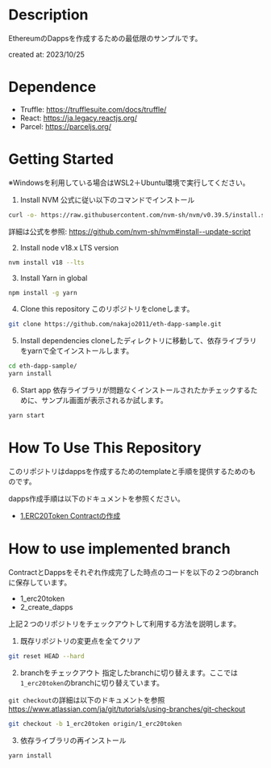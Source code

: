 # Description
EthereumのDappsを作成するための最低限のサンプルです。

created at: 2023/10/25 

# Dependence
- Truffle: https://trufflesuite.com/docs/truffle/
- React: https://ja.legacy.reactjs.org/
- Parcel: https://parceljs.org/

# Getting Started
※Windowsを利用している場合はWSL2＋Ubuntu環境で実行してください。

1. Install NVM
公式に従い以下のコマンドでインストール
```bash
curl -o- https://raw.githubusercontent.com/nvm-sh/nvm/v0.39.5/install.sh | bash
```

詳細は公式を参照: https://github.com/nvm-sh/nvm#install--update-script 

2. Install node v18.x LTS version

```bash
nvm install v18 --lts
```

3. Install Yarn in global

```bash
npm install -g yarn 
```

4. Clone this repository
このリポジトリをcloneします。  
```bash
git clone https://github.com/nakajo2011/eth-dapp-sample.git
```

5. Install dependencies
cloneしたディレクトリに移動して、依存ライブラリをyarnで全てインストールします。  
```bash
cd eth-dapp-sample/
yarn install
```

6. Start app
依存ライブラリが問題なくインストールされたかチェックするために、サンプル画面が表示されるか試します。
```bash
yarn start
```

# How To Use This Repository

このリポジトリはdappsを作成するためのtemplateと手順を提供するためのものです。

dapps作成手順は以下のドキュメントを参照ください。

- [1.ERC20Token Contractの作成](docs/1_CreateERC20Token.md)

# How to use implemented branch
ContractとDappsをそれぞれ作成完了した時点のコードを以下の２つのbranchに保存しています。

- 1_erc20token
- 2_create_dapps

上記２つのリポジトリをチェックアウトして利用する方法を説明します。

1. 既存リポジトリの変更点を全てクリア
```bash
git reset HEAD --hard
```

2. branchをチェックアウト
指定したbranchに切り替えます。ここでは`1_erc20token`のbranchに切り替えています。

`git checkout`の詳細は以下のドキュメントを参照 https://www.atlassian.com/ja/git/tutorials/using-branches/git-checkout
```bash
git checkout -b 1_erc20token origin/1_erc20token
```

3. 依存ライブラリの再インストール
```bash
yarn install
```